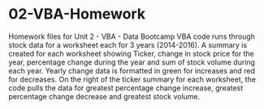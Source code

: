 # 02-VBA-Homework
Homework files for Unit 2 - VBA - Data Bootcamp
VBA code runs through stock data for a worksheet each for 3 years (2014-2016).
A summary is created for each worksheet showing Ticker, change in stock price for the year, percentage change during the year and sum of stock volume during each year.
Yearly change data is formatted in green for increases and red for decreases.
On the right of the ticker summary for each worksheet, the code pulls the data for greatest percentage change increase, greatest percentage change decrease and greatest stock volume.
